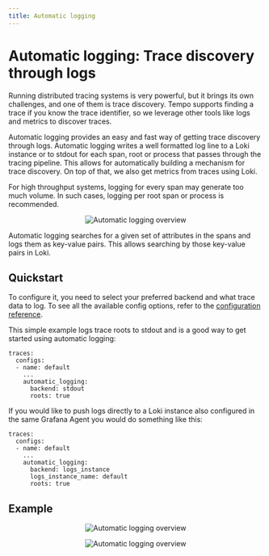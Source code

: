 ```yaml
---
title: Automatic logging
---
```


# Automatic logging: Trace discovery through logs

Running distributed tracing systems is very powerful, but it brings its own challenges,
and one of them is trace discovery.
Tempo supports finding a trace if you know the trace identifier,
so we leverage other tools like logs and metrics to discover traces.

Automatic logging provides an easy and fast way of getting trace discovery through logs.
Automatic logging writes a well formatted log line to a Loki instance or to stdout for each span, root or process that passes through the tracing pipeline.
This allows for automatically building a mechanism for trace discovery.
On top of that, we also get metrics from traces using Loki.

For high throughput systems, logging for every span may generate too much volume.
In such cases, logging per root span or process is recommended.

<p align="center"><img src="../automatic-logging.png" alt="Automatic logging overview"></p>

Automatic logging searches for a given set of attributes in the spans and logs them as key-value pairs.
This allows searching by those key-value pairs in Loki.

## Quickstart

To configure it, you need to select your preferred backend and what trace data to log.
To see all the available config options, refer to the [configuration reference](https://grafana.com/docs/agent/latest/configuration/traces-config/).

This simple example logs trace roots to stdout and is a good way to get started using automatic logging:
```
traces:
  configs:
  - name: default
    ...
    automatic_logging:
      backend: stdout
      roots: true
```

If you would like to push logs directly to a Loki instance also configured in the same Grafana Agent you would do something like this:
```
traces:
  configs:
  - name: default
    ...
    automatic_logging:
      backend: logs_instance
      logs_instance_name: default
      roots: true
```

## Example

<p align="center"><img src="../automatic-logging-example-query.png" alt="Automatic logging overview"></p>
<p align="center"><img src="../automatic-logging-example-results.png" alt="Automatic logging overview"></p>

